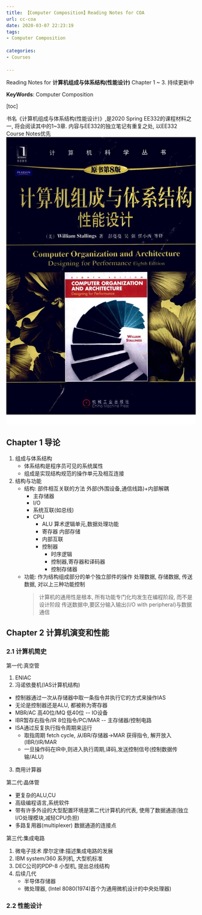 ```yaml
---
title: 【Computer Composition】Reading Notes for COA
url: cc-coa
date: 2020-03-07 22:23:19
tags: 
- Computer Composition

categories: 
- Courses

---
```


Reading Notes for **计算机组成与体系结构(性能设计)** Chapter 1 ~ 3. 持续更新中

**KeyWords**: Computer Composition

<!--more-->

[toc]

书名《计算机组成与体系结构(性能设计)》,是2020 Spring EE332的课程材料之一, 将会阅读其中的1~3章. 内容与EE332的独立笔记有重复之处, 以EE332 Course Notes优先
![](img/coa_cover.jpg)

## Chapter 1 导论

1. 组成与体系结构
    - 体系结构是程序员可见的系统属性
    - 组成是实现结构规范的操作单元及相互连接
2. 结构与功能
    - 结构: 部件相互关联的方法
      外部(外围设备,通信线路)+内部解耦
      - 主存储器
      - I/O
      - 系统互联(如总线)
      - CPU
        - ALU 算术逻辑单元,数据处理功能
        - 寄存器 内部存储
        - 内部互联
        - 控制器
            - 时序逻辑
            - 控制器,寄存器和译码器
            - 控制存储器
    - 功能: 作为结构组成部分的单个独立部件的操作
      处理数据, 存储数据, 传送数据, 对以上三种功能控制
      > 计算机的通用性是根本, 所有功能专门化均发生在编程阶段, 而不是设计阶段
      传送数据中,要区分输入输出(I/O with peripheral)与数据通信

## Chapter 2 计算机演变和性能

### 2.1 计算机简史

第一代:真空管
1. ENIAC
2. 冯诺依曼机(IAS计算机结构)
  - 控制器通过一次从存储器中取一条指令并执行它的方式来操作IAS
  - 无论是控制器还是ALU, 都被称为寄存器
  - MBR/AC 高40位/MQ 低40位 -- IO设备
  - IBR暂存右指令/IR 8位指令/PC/MAR -- 主存储器/控制电路
  - ISA通过反复执行指令周期来运行
    - 取指周期 fetch cycle, 从IBR/存储器->MAR 获得指令, 解开放入(IBR/)IR/MAR
    - 一旦操作码在IR中,则进入执行周期,译码,发送控制信号(控制数据传输/ALU)
3. 商用计算器

第二代:晶体管
- 更复杂的ALU,CU
- 高级编程语言,系统软件
- 带有许多外设的大型配置环境是第二代计算机的代表, 使用了数据通道(独立I/O处理模块,减轻CPU负担)
- 多路复用器(multiplexer) 数据通道的连接点

第三代:集成电路
1. 微电子技术
   摩尔定律:描述集成电路的发展
2. IBM system/360
   系列机, 大型机标准
3. DEC公司的PDP-8
   小型机, 提出总线结构
4. 后续几代
    - 半导体存储器
    - 微处理器, (Intel 8080(1974)首个为通用微机设计的中央处理器)

### 2.2 性能设计
